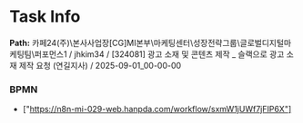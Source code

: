 # Task Info

**Path:** 카페24(주)\본사사업장\[CG]MI본부\마케팅센터\성장전략그룹\글로벌디지털마케팅팀\퍼포먼스1 / jhkim34 / [324081] 광고 소재 및 콘텐츠 제작 _ 슬랙으로 광고 소재 제작 요청 (연길지사) / 2025-09-01_00-00-00

### BPMN
- ["https://n8n-mi-029-web.hanpda.com/workflow/sxmW1jUWf7jFIP6X"]

